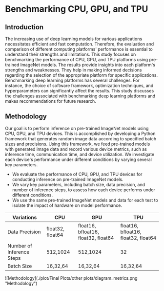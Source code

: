 # Benchmarking CPU, GPU, and TPU

## Introduction
The increasing use of deep learning models for various applications necessitates efficient and fast computation. Therefore, the evaluation and comparison of different computing platforms' performance is essential to understand their strengths and limitations. This study focuses on benchmarking the performance of CPU, GPU, and TPU platforms using pre-trained ImageNet models. The results provide insights into each platform's strengths and weaknesses. They help in making informed decisions regarding the selection of the appropriate platform for specific applications. Benchmarking deep learning platforms has several challenges. For instance, the choice of software framework, optimization techniques, and hyperparameters can significantly affect the results. This study discusses the challenges associated with benchmarking deep learning platforms and makes recommendations for future research.

## Methodology
Our goal is to perform inference on pre-trained ImageNet models using CPU, GPU, and TPU devices. This is accomplished by developing a Python framework that generates random image data according to specified batch sizes and precisions. Using this framework, we feed pre-trained models with generated image data and record various device metrics, such as inference time, communication time, and device utilization. We investigate each device's performance under different conditions by varying several key parameters. 

- We evaluate the performance of CPU, GPU, and TPU devices for conducting inference on pre-trained ImageNet models.
- We vary key parameters, including batch size, data precision, and number of inference steps, to assess how each device performs under different conditions.
- We use the same pre-trained ImageNet models and data for each test to isolate the impact of hardware on model performance.

| Variations             | CPU                     | GPU                                         | TPU                                         |
|-----------------------|-------------------------|---------------------------------------------|---------------------------------------------|
| Data Precision         | float32, float64        | float16, bfloat16, float32, float64          | float16, bfloat16, float32, float64          |
| Number of Inference Steps | 512,1024             | 512,1024                                    | 32                                          |
| Batch Size             | 16,32,64                | 16,32,64                                    | 16,32,64                                    |

![Methodology](./plot/Final Plots/other plots/diagram_metrics.png "Methodology")
